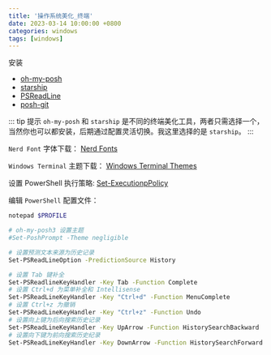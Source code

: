 ```yaml
---
title: '操作系统美化_终端'
date: 2023-03-14 10:00:00 +0800
categories: windows
tags: [windows]
---
```


安装

- [oh-my-posh](https://ohmyposh.dev/)
- [starship](https://starship.rs/)
- [PSReadLine](https://github.com/PowerShell/PSReadLine)
- [posh-git](https://github.com/dahlbyk/posh-git)

::: tip 提示
`oh-my-posh` 和 `starship` 是不同的终端美化工具，两者只需选择一个，当然你也可以都安装，后期通过配置灵活切换。我这里选择的是 `starship`。
:::

`Nerd Font` 字体下载： [Nerd Fonts](https://www.nerdfonts.com/font-downloads)

`Windows Terminal` 主题下载： [Windows Terminal Themes](https://windowsterminalthemes.dev/)

设置 PowerShell 执行策略: [Set-ExecutionpPolicy](https://learn.microsoft.com/zh-cn/powershell/module/microsoft.powershell.security/set-executionpolicy)

编辑 `PowerShell` 配置文件：

```sh
notepad $PROFILE
```

```sh
# oh-my-posh3 设置主题
#Set-PoshPrompt -Theme negligible

# 设置预测文本来源为历史记录
Set-PSReadLineOption -PredictionSource History

# 设置 Tab 键补全
Set-PSReadlineKeyHandler -Key Tab -Function Complete
# 设置 Ctrl+d 为菜单补全和 Intellisense
Set-PSReadLineKeyHandler -Key "Ctrl+d" -Function MenuComplete
# 设置 Ctrl+z 为撤销
Set-PSReadLineKeyHandler -Key "Ctrl+z" -Function Undo
# 设置向上键为后向搜索历史记录
Set-PSReadLineKeyHandler -Key UpArrow -Function HistorySearchBackward
# 设置向下键为前向搜索历史纪录
Set-PSReadLineKeyHandler -Key DownArrow -Function HistorySearchForward
```
